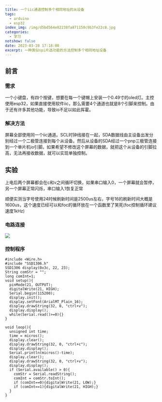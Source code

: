 ```yaml
---
title: 一个iic通道控制多个相同地址的从设备
tags:
  - arduino
  - esp32
index_img: /img/d5bd564e82238fa871150c9b3fe22c8.jpg
categories:
  - 学习
notshow: false
date: 2023-03-28 17:18:00
excerpt: 一种类似spi片选功能的方法控制多个相同地址设备
---
```

## 前言
### 需求
一个小键盘，有四个按键，想要在每一个键帽上安装一个0.49寸的oled灯。主控使用esp32，如果直接使用软件iic，那么需要4个通道也就是8个引脚来控制。由于还有许多其他功能，导致io不足以如此挥霍。
### 解决方法
屏幕全部使用同一个iic通道。SCL时钟线接在一起，SDA数据线由主设备出发分别经过一个二极管连接到每个从设备。然后从设备的SDA经过一个pnp三极管连接到一个单片机io引脚。如果希望不修改这个屏幕的数据，就把这个从设备的引脚拉高，无法再接收数据，就可以实现单独控制。

## 实验
上电后两个屏幕都会在c和v之间循环切换，如果串口输入0，一个屏幕就会暂停，另一个屏幕正常闪烁，串口输入1恢复正常

顺便实测当字号使用24时候刷新时间是2500us左右，字号16的刷新时间大概是1600us，这个速度已经可以和foc的循环放在一个函数里了笑死(foc控制循环建议速度1kHz)
### 电路连接
![](d5bd564e82238fa871150c9b3fe22c8.jpg)
### 控制程序
```
#include <Wire.h>
#include "SSD1306.h"
SSD1306 display(0x3c, 22, 23);
String comStr = "";
long comInt=1;
void setup(){
  pinMode(21, OUTPUT);
  digitalWrite(21, HIGH);
  Serial.begin(115200);
  display.init();
  display.setFont(ArialMT_Plain_16);
  display.drawString(32, 0, "ctrl+v");
  display.display();
  while(Serial.read()>=0){}
}

void loop(){
  unsigned int time;
  time = micros();
  display.clear();
  display.drawString(32, 0, "ctrl+c");
  display.display();
  Serial.println(micros()-time);
  display.clear();
  display.drawString(32, 0, "ctrl+v");
  display.display();
  if (Serial.available() > 0){
    comStr = Serial.readString();
    comInt = comStr.toInt();
    if (comInt==0){digitalWrite(21, LOW);}
    if (comInt==1){digitalWrite(21, HIGH);}
  }
}

```